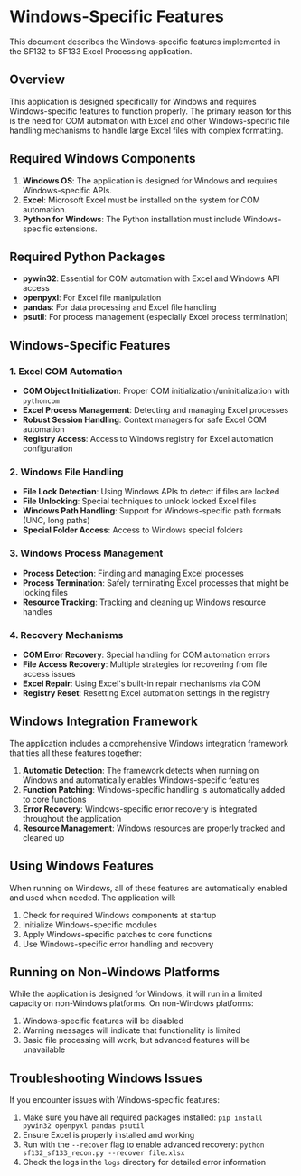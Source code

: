 # Windows-Specific Features

This document describes the Windows-specific features implemented in the SF132 to SF133 Excel Processing application.

## Overview

This application is designed specifically for Windows and requires Windows-specific features to function properly. The primary reason for this is the need for COM automation with Excel and other Windows-specific file handling mechanisms to handle large Excel files with complex formatting.

## Required Windows Components

1. **Windows OS**: The application is designed for Windows and requires Windows-specific APIs.
2. **Excel**: Microsoft Excel must be installed on the system for COM automation.
3. **Python for Windows**: The Python installation must include Windows-specific extensions.

## Required Python Packages

- **pywin32**: Essential for COM automation with Excel and Windows API access
- **openpyxl**: For Excel file manipulation
- **pandas**: For data processing and Excel file handling
- **psutil**: For process management (especially Excel process termination)

## Windows-Specific Features

### 1. Excel COM Automation

- **COM Object Initialization**: Proper COM initialization/uninitialization with `pythoncom`
- **Excel Process Management**: Detecting and managing Excel processes
- **Robust Session Handling**: Context managers for safe Excel COM automation
- **Registry Access**: Access to Windows registry for Excel automation configuration

### 2. Windows File Handling

- **File Lock Detection**: Using Windows APIs to detect if files are locked
- **File Unlocking**: Special techniques to unlock locked Excel files
- **Windows Path Handling**: Support for Windows-specific path formats (UNC, long paths)
- **Special Folder Access**: Access to Windows special folders

### 3. Windows Process Management

- **Process Detection**: Finding and managing Excel processes
- **Process Termination**: Safely terminating Excel processes that might be locking files
- **Resource Tracking**: Tracking and cleaning up Windows resource handles

### 4. Recovery Mechanisms

- **COM Error Recovery**: Special handling for COM automation errors
- **File Access Recovery**: Multiple strategies for recovering from file access issues
- **Excel Repair**: Using Excel's built-in repair mechanisms via COM
- **Registry Reset**: Resetting Excel automation settings in the registry

## Windows Integration Framework

The application includes a comprehensive Windows integration framework that ties all these features together:

1. **Automatic Detection**: The framework detects when running on Windows and automatically enables Windows-specific features
2. **Function Patching**: Windows-specific handling is automatically added to core functions
3. **Error Recovery**: Windows-specific error recovery is integrated throughout the application
4. **Resource Management**: Windows resources are properly tracked and cleaned up

## Using Windows Features

When running on Windows, all of these features are automatically enabled and used when needed. The application will:

1. Check for required Windows components at startup
2. Initialize Windows-specific modules
3. Apply Windows-specific patches to core functions
4. Use Windows-specific error handling and recovery

## Running on Non-Windows Platforms

While the application is designed for Windows, it will run in a limited capacity on non-Windows platforms. On non-Windows platforms:

1. Windows-specific features will be disabled
2. Warning messages will indicate that functionality is limited
3. Basic file processing will work, but advanced features will be unavailable

## Troubleshooting Windows Issues

If you encounter issues with Windows-specific features:

1. Make sure you have all required packages installed: `pip install pywin32 openpyxl pandas psutil`
2. Ensure Excel is properly installed and working
3. Run with the `--recover` flag to enable advanced recovery: `python sf132_sf133_recon.py --recover file.xlsx`
4. Check the logs in the `logs` directory for detailed error information
